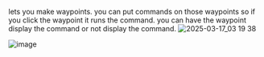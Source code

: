 lets you make waypoints. you can put commands on those waypoints so if you click the waypoint it runs the command. you can have the waypoint display the command or not display the command.
![2025-03-17_03 19 38](https://github.com/user-attachments/assets/f40994f2-9dee-4e6c-a72c-b448827b7e65)

![image](https://github.com/user-attachments/assets/0173c31e-e3e9-43f3-8ac3-b5934b309c8c)
